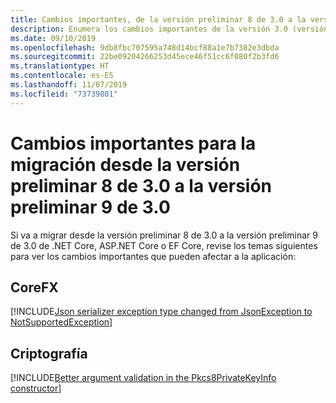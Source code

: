 ```yaml
---
title: Cambios importantes, de la versión preliminar 8 de 3.0 a la versión preliminar 9 de 3.0 (.NET Core)
description: Enumera los cambios importantes de la versión 3.0 (versión preliminar 7) a la versión 3.0 (versión preliminar 8) de .NET Core, ASP.NET Core y EF Core.
ms.date: 09/10/2019
ms.openlocfilehash: 9db8fbc707595a748d14bcf88a1e7b7382e3dbda
ms.sourcegitcommit: 22be09204266253d45ece46f51cc6f080f2b3fd6
ms.translationtype: HT
ms.contentlocale: es-ES
ms.lasthandoff: 11/07/2019
ms.locfileid: "73739801"
---
```

# <a name="breaking-changes-for-migration-from-version-30-preview-8-to-30-preview-9"></a>Cambios importantes para la migración desde la versión preliminar 8 de 3.0 a la versión preliminar 9 de 3.0

Si va a migrar desde la versión preliminar 8 de 3.0 a la versión preliminar 9 de 3.0 de .NET Core, ASP.NET Core o EF Core, revise los temas siguientes para ver los cambios importantes que pueden afectar a la aplicación:

## <a name="corefx"></a>CoreFX

[!INCLUDE[Json serializer exception type changed from JsonException to NotSupportedException](~/includes/core-changes/corefx/serializer-throws-notsupportedexception.md)]

## <a name="cryptography"></a>Criptografía

[!INCLUDE[Better argument validation in the Pkcs8PrivateKeyInfo constructor](~/includes/core-changes/cryptography/better-argument-validation-in-pkcs8privatekeyinfo-ctor.md)]
